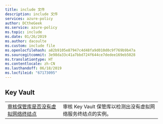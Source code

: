 ```yaml
---
title: include 文件
description: include 文件
services: azure-policy
author: DCtheGeek
ms.service: azure-policy
ms.topic: include
ms.date: 01/26/2019
ms.author: dacoulte
ms.custom: include file
ms.openlocfilehash: a82b9105e87947c4d48fa9d010d0c9f769b9b47a
ms.sourcegitcommit: 3e98da33c41a7bbd724f644ce7dedee169eb5028
ms.translationtype: HT
ms.contentlocale: zh-CN
ms.lasthandoff: 06/18/2019
ms.locfileid: "67173095"
---
```

## <a name="key-vault"></a>Key Vault

|  |  |
|---------|---------|
| [审核保管库是否没有虚拟网络终结点](../articles/governance/policy/samples/keyvault-no-vnet-rules.md) | 审核 Key Vault 保管库以检测出没有虚拟网络服务终结点的实例。 |
